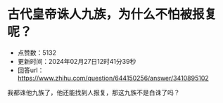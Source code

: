 # 古代皇帝诛人九族，为什么不怕被报复呢？
- 点赞数：5132
- 更新时间：2024年02月27日12时41分39秒
- 回答url：https://www.zhihu.com/question/644150256/answer/3410895102
<body>
 <p data-pid="6p1HP062">我都诛他九族了，他还能找到人报复，那这九族不是白诛了吗？</p>
</body>